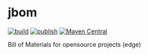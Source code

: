 # jbom

[![build](https://github.com/IsmailMarmoush/jbom/workflows/build/badge.svg)](https://github.com/IsmailMarmoush/jbom/actions?query=workflow%3Abuild)
[![publish](https://github.com/IsmailMarmoush/jbom/workflows/maven/badge.svg)](https://github.com/IsmailMarmoush/jbom/actions?query=workflow%3Amaven)
[![Maven Central](https://maven-badges.herokuapp.com/maven-central/com.marmoush/jbom/badge.svg?style=flat-square)](https://maven-badges.herokuapp.com/maven-central/com.marmoush/jbom/)

Bill of Materials for opensource projects (edge)

